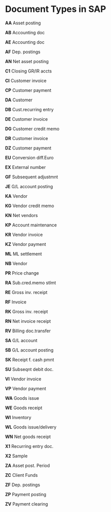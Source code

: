 
# Document Types in SAP

**AA** Asset posting

**AB** Accounting doc

**AE** Accounting doc

**AF** Dep. postings

**AN** Net asset posting

**C1** Closing GR/IR accts

**CI** Customer invoice

**CP** Customer payment

**DA** Customer

**DB** Cust.recurring entry

**DE** Customer invoice

**DG** Customer credit memo

**DR** Customer invoice

**DZ** Customer payment

**EU** Conversion diff.Euro

**EX** External number

**GF** Subsequent adjustmnt

**JE** G/L account posting

**KA** Vendor

**KG** Vendor credit memo

**KN** Net vendors

**KP** Account maintenance

**KR** Vendor invoice

**KZ** Vendor payment

**ML** ML settlement

**NB** Vendor

**PR** Price change

**RA** Sub.cred.memo stlmt

**RE** Gross inv. receipt

**RF** Invoice

**RK** Gross inv. receipt

**RN** Net invoice receipt

**RV** Billing doc.transfer

**SA** G/L account

**SB** G/L account posting

**SK** Receipt f. cash pmnt

**SU** Subseqnt debit doc.

**VI** Vendor invoice

**VP** Vendor payment

**WA** Goods issue

**WE** Goods receipt

**WI** Inventory

**WL** Goods issue/delivery

**WN** Net goods receipt

**X1** Recurring entry doc.

**X2** Sample

**ZA** Asset post. Period

**ZC** Client Funds

**ZF** Dep. postings

**ZP** Payment posting

**ZV** Payment clearing
